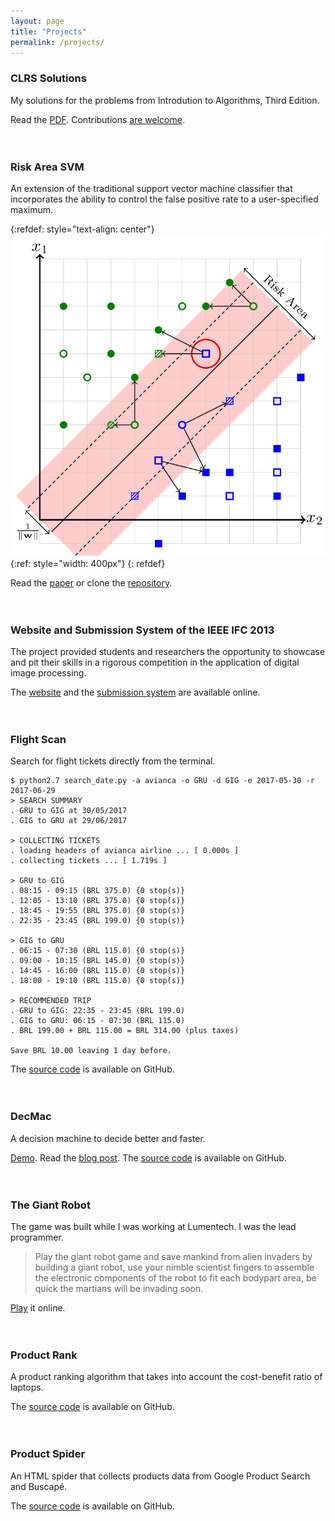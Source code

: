 ```yaml
---
layout: page
title: "Projects"
permalink: /projects/
---
```


### CLRS Solutions

My solutions for the problems from Introdution to Algorithms, Third Edition.

Read the [PDF](http://clrs.dmoraes.org).
Contributions [are welcome](https://goo.gl/zBEAp6).

<div style='height: 20px'></div>

### Risk Area SVM

An extension of the traditional support vector machine classifier that
incorporates the ability to control the false positive rate to a user-specified
maximum.

{:refdef: style="text-align: center"}
![Risk Area SVM](/images/risk_area_svm.png){:ref: style="width: 400px"}
{: refdef}

Read the [paper](https://goo.gl/uMfbmf) or clone the
[repository](https://goo.gl/zO8sPF).

<div style='height: 20px'></div>

### Website and Submission System of the IEEE IFC 2013

The project provided students and researchers the opportunity to showcase and
pit their skills in a rigorous competition in the application of digital image
processing.

The [website](http://ifc.recod.ic.unicamp.br/) and the
[submission system](http://ifc.recod.ic.unicamp.br/fc.submission) are available
online.

<div style='height: 20px'></div>

### Flight Scan

Search for flight tickets directly from the terminal.

```
$ python2.7 search_date.py -a avianca -o GRU -d GIG -e 2017-05-30 -r 2017-06-29
> SEARCH SUMMARY
. GRU to GIG at 30/05/2017
. GIG to GRU at 29/06/2017

> COLLECTING TICKETS
. loading headers of avianca airline ... [ 0.000s ]
. collecting tickets ... [ 1.719s ]

> GRU to GIG
. 08:15 - 09:15 (BRL 375.0) {0 stop(s)}
. 12:05 - 13:10 (BRL 375.0) {0 stop(s)}
. 18:45 - 19:55 (BRL 375.0) {0 stop(s)}
. 22:35 - 23:45 (BRL 199.0) {0 stop(s)}

> GIG to GRU
. 06:15 - 07:30 (BRL 115.0) {0 stop(s)}
. 09:00 - 10:15 (BRL 145.0) {0 stop(s)}
. 14:45 - 16:00 (BRL 115.0) {0 stop(s)}
. 18:00 - 19:10 (BRL 115.0) {0 stop(s)}

> RECOMMENDED TRIP
. GRU to GIG: 22:35 - 23:45 (BRL 199.0)
. GIG to GRU: 06:15 - 07:30 (BRL 115.0)
. BRL 199.00 + BRL 115.00 = BRL 314.00 (plus taxes)

Save BRL 10.00 leaving 1 day before.
```

The [source code](https://goo.gl/Y28hj4) is available on GitHub.

<div style='height: 20px'></div>

### DecMac

A decision machine to decide better and faster.

[Demo](http://dmoraes.org/projects/decmac/).
Read the [blog post](https://goo.gl/B1XGJ4).
The [source code](https://goo.gl/9EImei) is available on GitHub.

<div style='height: 20px'></div>

### The Giant Robot

The game was built while I was working at Lumentech. I was the lead programmer.

> Play the giant robot game and save mankind from alien invaders by building a
> giant robot, use your nimble scientist fingers to assemble the electronic
> components of the robot to fit each bodypart area, be quick the martians will
> be invading soon.

[Play](http://www.agame.com/game/giant-robot) it online.

<div style='height: 20px'></div>

### Product Rank

A product ranking algorithm that takes into account the cost-benefit ratio of
laptops.

The [source code](https://goo.gl/1XhbYd) is available on GitHub.

<div style='height: 20px'></div>

### Product Spider

An HTML spider that collects products data from Google Product Search and
Buscapé.

The [source code](https://goo.gl/6irc9P) is available on GitHub.
